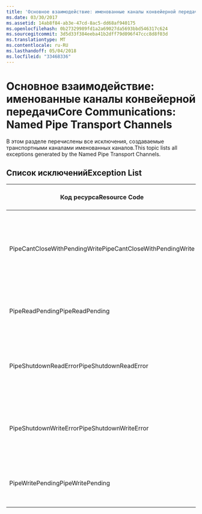 ```yaml
---
title: 'Основное взаимодействие: именованные каналы конвейерной передачи'
ms.date: 03/30/2017
ms.assetid: 14ab8f84-ab3e-47cd-8ac5-dd68af940175
ms.openlocfilehash: 0b27329989fd1a2a69027da5693bbd546317c624
ms.sourcegitcommit: 3d5d33f384eeba41b2dff79d096f47ccc8d8f03d
ms.translationtype: MT
ms.contentlocale: ru-RU
ms.lasthandoff: 05/04/2018
ms.locfileid: "33468336"
---
```

# <a name="core-communications-named-pipe-transport-channels"></a><span data-ttu-id="8fad4-102">Основное взаимодействие: именованные каналы конвейерной передачи</span><span class="sxs-lookup"><span data-stu-id="8fad4-102">Core Communications: Named Pipe Transport Channels</span></span>
<span data-ttu-id="8fad4-103">В этом разделе перечислены все исключения, создаваемые транспортными каналами именованных каналов.</span><span class="sxs-lookup"><span data-stu-id="8fad4-103">This topic lists all exceptions generated by the Named Pipe Transport Channels.</span></span>  
  
## <a name="exception-list"></a><span data-ttu-id="8fad4-104">Список исключений</span><span class="sxs-lookup"><span data-stu-id="8fad4-104">Exception List</span></span>  
  
|<span data-ttu-id="8fad4-105">Код ресурса</span><span class="sxs-lookup"><span data-stu-id="8fad4-105">Resource Code</span></span>|<span data-ttu-id="8fad4-106">Строка ресурса</span><span class="sxs-lookup"><span data-stu-id="8fad4-106">Resource String</span></span>|  
|-------------------|---------------------|  
|<span data-ttu-id="8fad4-107">PipeCantCloseWithPendingWrite</span><span class="sxs-lookup"><span data-stu-id="8fad4-107">PipeCantCloseWithPendingWrite</span></span>|<span data-ttu-id="8fad4-108">Невозможно закрыть канал, пока ожидается завершение операции записи в канал.</span><span class="sxs-lookup"><span data-stu-id="8fad4-108">The pipe cannot be closed while a write operation to the pipe is pending.</span></span>|  
|<span data-ttu-id="8fad4-109">PipeReadPending</span><span class="sxs-lookup"><span data-stu-id="8fad4-109">PipeReadPending</span></span>|<span data-ttu-id="8fad4-110">Выполняется операция чтения из канала.</span><span class="sxs-lookup"><span data-stu-id="8fad4-110">A read operation is in progress for the pipe.</span></span>|  
|<span data-ttu-id="8fad4-111">PipeShutdownReadError</span><span class="sxs-lookup"><span data-stu-id="8fad4-111">PipeShutdownReadError</span></span>|<span data-ttu-id="8fad4-112">Сбой операции чтения индикатора "shutdown" канала.</span><span class="sxs-lookup"><span data-stu-id="8fad4-112">The read operation of the pipe 'shutdown' indicator failed.</span></span>|  
|<span data-ttu-id="8fad4-113">PipeShutdownWriteError</span><span class="sxs-lookup"><span data-stu-id="8fad4-113">PipeShutdownWriteError</span></span>|<span data-ttu-id="8fad4-114">Сбой операции записи индикатора "shutdown" канала.</span><span class="sxs-lookup"><span data-stu-id="8fad4-114">The write operation of the pipe 'shutdown' indicator failed.</span></span>|  
|<span data-ttu-id="8fad4-115">PipeWritePending</span><span class="sxs-lookup"><span data-stu-id="8fad4-115">PipeWritePending</span></span>|<span data-ttu-id="8fad4-116">Выполняется операция записи в канал.</span><span class="sxs-lookup"><span data-stu-id="8fad4-116">A write operation is in progress for the pipe.</span></span>|

